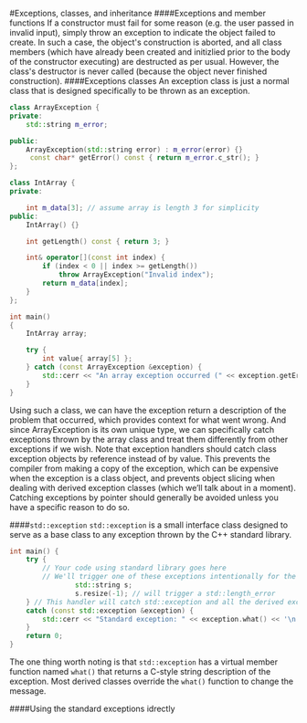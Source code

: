 #Exceptions, classes, and inheritance
####Exceptions and member functions
If a constructor must fail for some reason (e.g. the user passed in invalid input), simply throw an exception to indicate the object failed to create. In such a case, the object's construction is aborted, and all class members (which have already been created and initizlied prior to the body of the constructor executing) are destructed as per usual. However, the class's destructor is never called (because the object never finished construction).
####Exceptions classes
An exception class is just a normal class that is designed specifically to be thrown as an exception.
```cpp
class ArrayException {
private:
	std::string m_error;

public:
	ArrayException(std::string error) : m_error(error) {}
	 const char* getError() const { return m_error.c_str(); }
};

class IntArray {
private:

	int m_data[3]; // assume array is length 3 for simplicity
public:
	IntArray() {}

	int getLength() const { return 3; }

	int& operator[](const int index) {
		if (index < 0 || index >= getLength())
			throw ArrayException("Invalid index");
		return m_data[index];
	}
};

int main()
{
	IntArray array;

	try {
		int value{ array[5] };
	} catch (const ArrayException &exception) {
		std::cerr << "An array exception occurred (" << exception.getError() << ")\n";
	}
}
```
Using such a class, we can have the exception return a description of the problem that occurred, which provides context for what went wrong. And since ArrayException is its own unique type, we can specifically catch exceptions thrown by the array class and treat them differently from other exceptions if we wish.
Note that exception handlers should catch class exception objects by reference instead of by value. This prevents the compiler from making a copy of the exception, which can be expensive when the exception is a class object, and prevents object slicing when dealing with derived exception classes (which we’ll talk about in a moment). Catching exceptions by pointer should generally be avoided unless you have a specific reason to do so.

####`std::exception`
`std::exception` is a small interface class designed to serve as a base class to any exception thrown by the C++ standard library.
```cpp
int main() {
	try {
		// Your code using standard library goes here
		// We'll trigger one of these exceptions intentionally for the sake of example
                std::string s;
                s.resize(-1); // will trigger a std::length_error
	} // This handler will catch std::exception and all the derived exceptions too
	catch (const std::exception &exception) {
		std::cerr << "Standard exception: " << exception.what() << '\n';
	}
	return 0;
}
```
The one thing worth noting is that `std::exception` has a virtual member function named `what()` that returns a C-style string description of the exception. Most derived classes override the `what()` function to change the message.

####Using the standard exceptions idrectly

